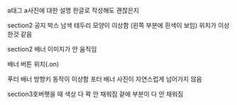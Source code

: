 a태그 a사진에 대한 설명 한글로 작성해도 괜찮은지





section2 공지 박스 남색 테두리 모양이 이상함 (왼쪽 부분에 흰색이 보임)
위치가 이상한것 같음

section2 
배너 이미지가 안 움직임

배너 버튼 위치(.on)


푸터 배너 방향키 동작이 이상함
포터 배너 사진이 자연스럽게 넘어가지 않음





section3호버햇을 때 색상 다 꽉 안 채워짐
겉에 부분이 다 안 채워짐
